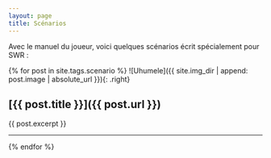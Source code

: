 ```yaml
---
layout: page
title: Scénarios
---
```


Avec le manuel du joueur, voici quelques scénarios écrit spécialement pour SWR :

{% for post in site.tags.scenario %}
![Uhumele]({{ site.img_dir | append: post.image | absolute_url }}){: .right}

## [{{ post.title }}]({{ post.url }})
{{ post.excerpt }}

---
{% endfor %}